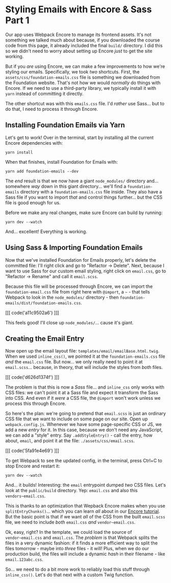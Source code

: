 # Styling Emails with Encore & Sass Part 1

Our app uses Webpack Encore to manage its frontend assets. It's not something we
talked much about because, if you downloaded the course code from this page, it
already included the final `build/` directory. I did this so we didn't need to
worry about setting up Encore *just* to get the site working.

But if you *are* using Encore, we can make a few improvements to how we're
styling our emails. Specifically, we took *two* shortcuts. First, the
`assets/css/foundation-emails.css` file is something we downloaded from
the Foundation website. That's not how we would *normally* do things with Encore.
If we need to use a third-party library, we typically install it with `yarn` instead
of committing it directly.

The other shortcut was with this `emails.css` file. I'd *rather* use Sass... but
to do that, I need to process it through Encore.

## Installing Foundation Emails via Yarn

Let's get to work! Over in the terminal, start by installing all the current
Encore dependencies with:

```terminal
yarn install
```

When that finishes, install Foundation for Emails with:

```terminal
yarn add foundation-emails --dev
```

The *end* result is that we now have a giant `node_modules/` directory and...
somewhere *way* down in this giant directory... we'll find a
`foundation-emails` directory with a `foundation-emails.css` file inside. They
also have a Sass file if you want to import *that* and control things further...
but the CSS file is good enough for us.

Before we make any real changes, make sure Encore can build by running:

```terminal
yarn dev --watch
```

And... excellent! Everything is working.

## Using Sass & Importing Foundation Emails

Now that we've installed Foundation for Emails properly, let's delete the committed
file: I'll right click and go to "Refactor -> Delete". Next, because I want to
use Sass for our custom email styling, right click on `email.css`, go to
"Refactor -> Rename" and call it `email.scss`.

Because this file will be processed through Encore, we can import the
`foundation-email.css` file from right here with `@import`, a `~` - that tells
Webpack to look in the `node_modules/` directory - then
`foundation-emails/dist/foundation-emails.css`.

[[[ code('a11c9502a6') ]]]

This feels good! I'll close up `node_modules/`... cause it's giant.

## Creating the Email Entry

Now open up the email layout file: `templates/email/emailBase.html.twig`. When we used
`inline_css()`, we pointed it at the `foundation-emails.css` file *and* the
`email.css` file. But now... we only really need to point it at `email.scss`...
because, in theory, that will include the styles from *both* files.

[[[ code('d626d1374f') ]]]

The problem is that this is now a *Sass* file... and `inline_css` only works
with CSS files: we can't point it at a Sass file and expect it transform the Sass
into CSS. And even if it *were* a CSS file, the `@import` won't work unless we
process this through Encore.

So here's the plan: we're going to pretend that `email.scss` is just an ordinary
CSS file that we want to include on some page on our site. Open up
`webpack.config.js`. Whenever we have some page-specific CSS or JS, we add a
new *entry* for it. In this case, because we don't need any JavaScript, we can
add a "style" entry. Say `.addStyleEntry()` - call the entry, how about, `email`,
and point it at the file: `./assets/css/email.scss`.

[[[ code('5fa91e4e69') ]]]

To get Webpack to see the updated config, in the terminal, press Ctrl+C to stop
Encore and restart it:

```terminal-silent
yarn dev --watch
```

And... it builds! Interesting: the `email` entrypoint dumped *two* CSS files.
Let's look at the `public/build` directory. Yep: `email.css` and also this
`vendors~email.css`.

This is thanks to an optimization that Wepback Encore makes when you use
`splitEntryChunks()`... which you can learn *all* about in our
[Encore tutorial](https://symfonycasts.com/screencast/webpack-encore).
But the basic point is that if we want *all* of the CSS from the built `email.scss`
file, we need to include *both* `email.css` *and* `vendor~email.css`.

Ok, easy, right? In the template, we could load the source of `vendor~email.css`
and `email.css`. The *problem* is that Webpack splits the files in a very dynamic
fashion: if it finds a more efficient way to split the files tomorrow - maybe
into *three* files - it will! Plus, when we do our production build, the files
will include a dynamic *hash* in their filename - like `email.123abc.css`.

So... we need to do a bit more work to reliably load this stuff through
`inline_css()`. Let's do that next with a custom Twig function.
